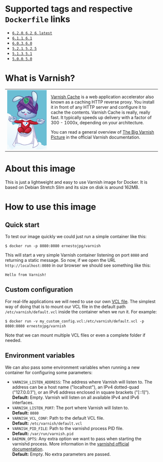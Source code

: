 # Supported tags and respective `Dockerfile` links

* [`6.2.0`, `6.2`, `6`, `latest`](https://github.com/ernestojpg/varnish-docker/blob/master/varnish62/Dockerfile)
* [`6.1.1`, `6.1`](https://github.com/ernestojpg/varnish-docker/blob/master/varnish50-61/Dockerfile)
* [`6.0.3`, `6.0`](https://github.com/ernestojpg/varnish-docker/blob/master/varnish50-61/Dockerfile)
* [`5.2.1`, `5.2`, `5`](https://github.com/ernestojpg/varnish-docker/blob/master/varnish50-61/Dockerfile)
* [`5.1.3`, `5.1`](https://github.com/ernestojpg/varnish-docker/blob/master/varnish50-61/Dockerfile)
* [`5.0.0`, `5.0`](https://github.com/ernestojpg/varnish-docker/blob/master/varnish50-61/Dockerfile)

# What is Varnish?

<table>
    <tr>
    <td width="130">
        <a href="#"><img src="https://raw.githubusercontent.com/ernestojpg/varnish-docker/master/logo.png" width="100%"></a>
    </td>
    <td valign="top">
        <p><a href="https://varnish-cache.org/">Varnish Cache</a> is a web application accelerator also known as a caching HTTP reverse proxy.
        You install it in front of any HTTP server and configure it to cache the contents.
        Varnish Cache is really, really fast. It typically speeds up delivery with a factor of 300 - 1000x,
        depending on your architecture.</p>
        <p>You can read a general overview of <a href="https://varnish-cache.org/docs/trunk/users-guide/intro.html">The Big Varnish Picture</a>
        in the official Varnish documentation.</p>
    </td> 
    </tr>
</table>

# About this image

This is just a lightweight and easy to use Varnish image for Docker. It is based on Debian Stretch Slim and its size on disk is around 162MB.

# How to use this image

## Quick start

To test our image quickly we could just run a simple container like this:
```
$ docker run -p 8080:8080 ernestojpg/varnish
```
This will start a very simple Varnish container listening on port `8080` and returning a static message. So now, if we open the
URL `http://localhost:8080` in our browser we should see something like this:
```
Hello from Varnish!
```

## Custom configuration

For real-life applications we will need to use our own [VCL file](https://varnish-cache.org/docs/trunk/users-guide/vcl.html).
The simplest way of doing that is to mount our VCL file in the default path `/etc/varnish/default.vcl` inside the container
when we run it. For example:
```
$ docker run -v my_custom_config.vcl:/etc/varnish/default.vcl -p 8080:8080 ernestojpg/varnish
```

Note that we can mount multiple VCL files or even a complete folder if needed.

## Environment variables

We can also pass some environment variables when running a new container for configuring some parameters:

* `VARNISH_LISTEN_ADDRESS`: The address where Varnish will listen to. The address can be a host name ("localhost"), an IPv4 dotted-quad
  ("127.0.0.1"), or an IPv6 address enclosed in square brackets ("[::1]").  
  **Default:** Empty. Varnish will listen on all available IPv4 and IPv6 interfaces. 
* `VARNISH_LISTEN_PORT`: The port where Varnish will listen to.  
  **Default:** `8080`
* `VARNISH_VCL_CONF`: Path to the default VCL file.  
  **Default:** `/etc/varnish/default.vcl`
* `VARNISH_PID_FILE`: Path to the varnishd process PID file.  
  **Default:** `/var/run/varnish.pid`
* `DAEMON_OPTS`: Any extra option we want to pass when starting the varnishd process. More information in the
  [varnishd official documentation](https://varnish-cache.org/docs/trunk/reference/varnishd.html).  
  **Default:** Empty. No extra parameters are passed.
